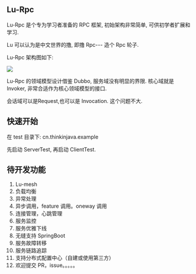 
## Lu-Rpc

Lu-Rpc 是个专为学习者准备的 RPC 框架, 初始架构非常简单, 可供初学者扩展和学习.

Lu 可以认为是中文世界的撸, 即撸 Rpc--- 造个 Rpc 轮子.

Lu-Rpc 架构图如下:

![](https://upload-images.jianshu.io/upload_images/4236553-a2bf8ddf71d1a993.png?imageMogr2/auto-orient/strip%7CimageView2/2/w/1240)



Lu-Rpc 的领域模型设计借鉴 Dubbo, 服务域没有明显的界限. 核心域就是 Invoker, 非常合适作为核心领域模型的接口.

会话域可以是Request,也可以是 Invocation. 这个问题不大.

## 快速开始

在 test 目录下: cn.thinkinjava.example

先启动 ServerTest, 再启动 ClientTest. 


## 待开发功能
1. Lu-mesh
2. 负载均衡
3. 异常处理
4. 异步调用，feature 调用。oneway 调用
5. 连接管理，心跳管理
6. 服务监控
7. 服务优雅下线
8. 无缝支持 SpringBoot
9. 服务故障转移
10. 服务链路追踪
11. 支持分布式配置中心（自建或使用第三方）
12. 欢迎提交 PR，issue。。。。。


